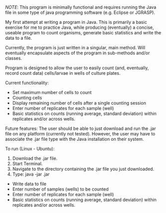 _NOTE_: This program is minimally functional and requires running the Java file in some type of java programming software (e.g. Eclipse or JGRASP).

My first attempt at writing a program in Java.  This is primarily a basic exercise for me to practice Java, while producing (eventually) a concise, useable program to count organisms, generate basic statistics and write the data to a file.


Currently, the program is just written in a singular, main method.  Will eventually encapsulate aspects of the program in sub-methods and/or classes.

Program is designed to allow the user to easily count (and, eventually, record count data) cells/larvae in wells of
culture plates.

Current functionality:
- Set maximum number of cells to count
- Counting cells
- Display remaining number of cells after a single counting session
- Enter number of replicates for each sample (well)
- Basic statistics on counts (running average, standard deviation) within replicates and/or across wells.

Future features:
The user should be able to just download and run the .jar file on any platform (currently not tested).  However, the user may have to associate the .jar file type with the Java installation on their system.

To run (Linux - Ubuntu):
1. Download the .jar file.
2. Start Terminal.
3. Navigate to the directory containing the .jar file you just downloaded.
4. Type: java -jar <filename>.jar

- Write data to file
- Enter number of samples (wells) to be counted
- Enter number of replicates for each sample (well)
- Basic statistics on counts (running average, standard deviation) within replicates and/or across wells.

